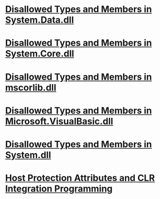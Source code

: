 # [Disallowed Types and Members in System.Data.dll](disallowed-types-and-members-in-system-data-dll.md)
# [Disallowed Types and Members in System.Core.dll](disallowed-types-and-members-in-system-core-dll.md)
# [Disallowed Types and Members in mscorlib.dll](disallowed-types-and-members-in-mscorlib-dll.md)
# [Disallowed Types and Members in Microsoft.VisualBasic.dll](disallowed-types-and-members-in-microsoft-visualbasic-dll.md)
# [Disallowed Types and Members in System.dll](disallowed-types-and-members-in-system-dll.md)
# [Host Protection Attributes and CLR Integration Programming](host-protection-attributes-and-clr-integration-programming.md)
